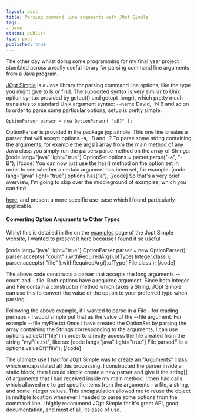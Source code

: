 ```yaml
--- 
layout: post
title: Parsing command line arguments with JOpt Simple 
tags: 
- Java
status: publish
type: post
published: true
--- 
```


The other day whilst doing some programming for my final year project I stumbled across a really useful library for parsing command line arguments from a Java program.

[JOpt Simple][1] is a Java library for parsing command line options, like the type you might give to ls or find. The supported syntax is very similar to Unix option syntax provided by getopt() and getopt_long(), which pretty much translates to standard Unix argument syntax: --name David, -N 6 and so on In order to parse some particular options, setup is pretty simple: 
    
    OptionParser parser = new OptionParser( "aB?" );
    
OptionParser is provided in the package joptsimple. This one line creates a parser that will accept options -a, -B and -? To parse some string containing the arguments, for example the args[] array from the main method of any Java class you simply run the parsers parse method on the array of Strings: [code lang="java" light="true"] OptionSet options = parser.parse("-a", "-B"); [/code] You can now just use the has() method on the option set in order to see whether a certain argument has been set, for example: [code lang="java" light="true"] options.has("a"); [/code] So that's a very brief overview, I'm going to skip over the middleground of examples, which you can find 

[here][2], and present a more specific use-case which I found particularly applicable. 
#### Converting Option Arguments to Other Types 

Whilst this is detailed in the on the [examples][2] page of the Jopt Simple website, I wanted to present it here because I found it so useful. 

[code lang="java" light="true"] OptionParser parser = new OptionParser(); parser.accepts( "count" ).withRequiredArg().ofType( Integer.class ); parser.accepts( "file" ).withRequiredArg().ofType( File.class ); [/code] 

The above code constructs a parser that accepts the long arguments --count and --file. Both options have a required argument. Since both Integer and File contain a constructor method which takes a String, JOpt Simple can use this to convert the value of the option to your preferred type when parsing. 

Following the above example, if I wanted to parse in a File - for reading perhaps - I would simple put that as the value of the --file argument. For example --file myFile.txt Once I have created the OptionSet by parsing the array containing the Strings corresponding to the arguments, I can use options.valueOf("file") in order to directly access the file created from the string "myFile.txt", like so: [code lang="java" light="true"] File parsedFile = options.valueOf("file"); [/code]

The ultimate use I had for JOpt Simple was to create an "Arguments" class, which encapsulated all this processing. I constructed the parser inside a static block, then I could simple create a new parser and give it the string[] of arguments that I had received inside my main method. I then had calls which allowed me to get specific items from the arguments - a file, a string, and some integer values. This encapsulation allowed me to reuse the object in multiple location whenever I needed to parse some options from the command line. I highly recommend JOpt Simple for it's great API, good documentation, and most of all, its ease of use.

 [1]: http://jopt-simple.sourceforge.net
 [2]: http://jopt-simple.sourceforge.net/examples.html
